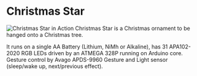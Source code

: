 # Christmas Star
![Christmas Star in Action](../master/media/christmas_star_in_action.jpg?raw=true "Christmas Star in Action")
Christmas Star is a Christmas ornament to be hanged onto a Christmas tree. 

It runs on a single AA Battery (Lithium, NiMh or Alkaline), has 31 APA102-2020 RGB LEDs driven by an ATMEGA 328P running on Arduino core. 
Gesture control by Avago APDS-9960 Gesture and Light sensor (sleep/wake up, next/previous effect).
